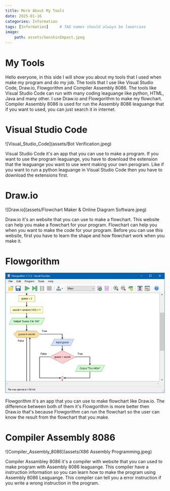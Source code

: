 ```yaml
---
title: More About My Tools
date: 2025-01-16
categories: Information
tags: [Information]     # TAG names should always be lowercase
image:
    path: assets/GenshinImpact.jpeg
---
```


# My Tools
Hello everyone, in this side I will show you about my tools that I used when make my program and do my job. The tools that I use like Visual Studio Code, Draw.io, Flowgorithm and Compiler Assembly 8086. The tools like Visual Studio Code can run with many coding leaguange like python, HTML, Java and many other. I use Draw.io and Flowgorithm to make my flowchart. Compiler Assembly 8086 is used for run the Assembly 8086 leaguange that if you want to used, you can just search it in internet.

# Visual Studio Code

![Visual_Studio_Code](assets/Bot Verification.jpeg)

Visual Studio Code it's an app that you can use to make a program. If you want to use the program leaguange, you have to download the extension that the leaguange you want to use went making your own perogram. Like if you want to run a python leaguange in Visual Studio Code then you have to download the extensions first.

# Draw.io

![Draw.io](assets/Flowchart Maker & Online Diagram Software.jpeg)

Draw.io it's an website that you can use to make a flowchart. This website can help you make a flowchart for your program. Flowchart can help you when you want to make the code for your program. Before you can use this website, first you have to learn the shape and how flowchart work when you make it.

# Flowgorithm

![Flowgorithm](assets/unduhan.jpeg)

Flowgorithm it's an app that you can use to make flowchart like Draw.io. The difference between both of them it's Flowgorithm is more better then Draw.io that's because Flowgorithm can run the flowchart so the user can know the result from the flowchart that you make.

# Compiler Assembly 8086

![Compiler_Assembly_8086](assets/X86 Assembly Programming.jpeg)

Compiler Assambley 8086 it's a compiler with website that you can used to make program with Assembly 8086 leaguange. This compiler have a instruction information so you can learn how to make the program using Assembly 8086 Leaguange. This compiler can tell you a error instruction if you write a wrong instruction in the program.